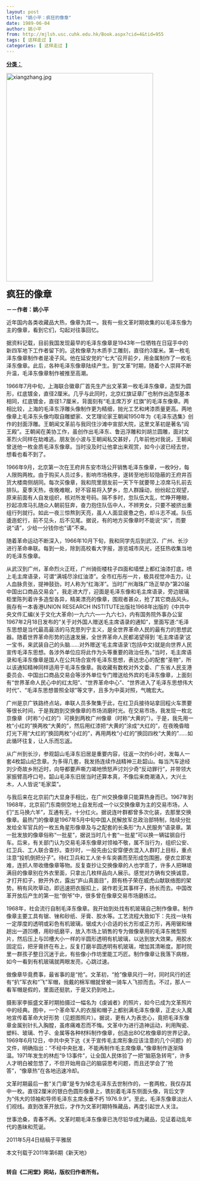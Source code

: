 ```yaml
---
layout: post
title: "姚小平：疯狂的像章"
date: 1989-06-04
author: 姚小平
from: http://mjlsh.usc.cuhk.edu.hk/Book.aspx?cid=4&tid=955
tags: [ 这样走过 ]
categories: [ 这样走过 ]
---
```


<div style="margin: 15px 10px 10px 0px;">
 <div>
  <span id="ctl00_ContentPlaceHolder1_chapter1_SubjectLabel" style="font-weight:bold;text-decoration:underline;">
   分类：
  </span>
 </div>
 <p>
  <img align="top" alt="xiangzhang.jpg" border="0" height="550" src="http://mjlsh.usc.cuhk.edu.hk/medias/contents/955/xiangzhang.jpg" width="387"/>
 </p>
 <p>
  <strong>
   <font size="5">
    疯狂的像章
   </font>
  </strong>
 </p>
 <p>
  <strong>
   －－作者：姚小平
  </strong>
 </p>
 <p>
  近年国内各类收藏品大热，像章为其一。我有一些文革时期收集的以毛泽东像为主的像章，看到它们，勾起对往事回忆。
 </p>
 <p>
  据资料记载，目前我国发现最早的毛泽东像章是1943年一位牺牲在日寇手中的新四军地下工作者留下的。这枚像章为木质手工雕刻，直径约3厘米。第一枚毛泽东像章制作者是凌子风。他在延安党的“七大”召开前夕，用金属制作了一枚毛泽东像章。此后，各种毛泽东像章陆续产生。到“文革”时期，随着个人崇拜不断升温，毛泽东像章制作被推至高潮。
 </p>
 <p>
  1966年7月中旬，上海联合徽章厂首先生产出文革第一枚毛泽东像章，造型为圆形，红底镀金，直径2厘米。几乎与此同时，北京红旗证章厂也制作出造型基本相同，红底镀金，直径1.7厘米，背面刻有“毛主席万岁 红旗”的毛泽东像章。两相比较，上海的毛泽东浮雕头像制作更为精细，抛光工艺和烤漆质量更高。两地像章上毛泽东头像均取自雕塑家、文艺理论家王朝闻1950年为《毛泽东选集》创作的封面浮雕。王朝闻文革前与我同住沙滩中宣部大院，这里文革初是著名“阎王殿”。王朝闻在美协工作，虽创作出毛泽东、鲁迅浮雕和刘胡兰圆雕，面对文革烈火同样在劫难逃。朋友张小波与王朝闻私交甚好，几年前他对我说，王朝闻曾送他一枚金质毛泽东像章。当时没及时让他拿出来观赏，如今小波已经去世，想看也看不到了。
 </p>
 <p>
  1966年9月，北京第一次在王府井东安市场公开销售毛泽东像章，一枚9分，每人限购两枚。由于购买人员过多，影响市场秩序，遂转至地形较隐蔽的王府井百货大楼南侧胡同。每次买像章，我和院里朋友前一天下午就要带上凉席马扎前去排队。夏季天热，夜晚难眠，好不容易将入梦乡，忽人群躁动，纷纷起立观望，原来前面有人自发组织，核对所发号码。隔不多时，忽队伍大乱，忙睁开睡眼，抄起凉席马扎随众人朝前狂奔，奋力抱住队伍中人，不辨男女，只要不被挤出重组行列就行。如此一夜三惊熬到天亮，虽人人面显疲惫之色，却斗志不减。队伍逶迤蛇行，前不见头，后不见尾。据说，有的地方买像章时不能说“买”，而要说“请”，少给一分钱你也“请”不来。
 </p>
 <p>
  随着革命运动不断深入，1966年10月下旬，我和同学先后到武汉、广州、长沙进行革命串联。每到一处，除到高校看大字报，游览城市风光，还狂热收集当地的毛泽东像章。
 </p>
 <p>
  从武汉到广州，革命烈火正旺，广州骑街楼柱子四面和墙壁上都红油漆打底，喷上毛主席语录，可谓“满城尽涂红油漆”。全市红彤彤一片，极具视觉冲击力，让人血脉贲张，提神鼓劲，时人称为“红海洋”。当时广州海珠广场正举办“第20届中国出口商品交易会”，我走进大厅，迎面是毛泽东像和毛主席语录，旁边玻璃柜里陈列着许多造型各异，精美漂亮的像章，围观者甚众，抢了其它商品风头。我存有一本香港UNION RESEARCH INSTITUTE出版社1968年出版的《中共中央文件汇编(关于文化大革命)一九六六—一九六七》，内有国务院外事办公室1967年2月18日发布的“关于对外国人赠送毛主席语录的通知”，里面写道:“毛泽东思想是当代最高最活的马克思列宁主义，是全世界革命人民的最有力的思想武器。随着世界革命形势的迅速发展，全世界革命人民都渴望得到 ‘毛主席语录’这一宝书，来武装自己的头脑……对外赠送‘毛主席语录’(包括中文)就是向世界人民宣传毛泽东思想。各涉外单位应将此作为头等重要的政治任务。”当时，毛主席语录和毛泽东像章是国人在公共场合宣传毛泽东思想，表达忠心的配套“圣物”，所以该通知精神同样适用于毛泽东像章。我收藏有数枚对外文委、广东省人民支港委员会、中国出口商品交易会等涉外单位专门赠送给外宾的毛泽东像章，上面刻有“世界革命人民心中的红太阳”、“世界革命中心”、“世界进入了毛泽东思想伟大时代”、“毛泽东思想普照全球”等文字，且多为中英对照，气魄宏大。
 </p>
 <p>
  广州是京广铁路终点站，串联人员多聚集于此，在红卫兵接待站拿回程火车票要等很长时间，于是我跑到交换像章的市场消磨时光。在交易市场，我发现一枚北京像章（时称“小红的”）可换到两枚广州像章（时称“大黄的”）。于是，我先用一枚“小红的”换两枚“大黄的”，然后用红漆把“大黄的”涂成“大红的”，在夜晚昏暗灯光下用“大红的”换回两枚“小红的”，再用两枚“小红的”换回四枚“大黄的”……如此循环往复，让人乐而忘返。
 </p>
 <p>
  从广州到长沙，参观韶山毛泽东旧居是重要内容，往返一次约6小时，发每人一套4枚韶山纪念章。为多得几套，我发扬连续作战精神三赴韶山。每当汽车途经刘少奇故乡附近时，向导都要声嘶力竭地愤怒声讨刘少奇“反动罪行”，并带领大家振臂高呼口号。韶山毛泽东旧居当时还算本真，不像后来商潮涌入，大兴土木，人人皆说“毛家菜”。
 </p>
 <p>
  与我后来在北京前门大显身手相比，在广州交换像章只能算热身而已。1967年到1968年，北京前门东南侧空地上自发形成一个以交换像章为主的交易市场，人们“五马换六羊”，互通有无，十分红火。据说连叶群都曾多次化装，去那里交换像章。最热门的像章是1967年5月中旬中国人民解放军总政治部特制，陆续分批发给全军官兵的一枚五角星形像章及与之配套的长条形“为人民服务”语录章。第一批发放的像章俗称“一批星”，据说当时几十套“一批星”可以换一辆锰钢自行车。后来，有关部门认为交易毛泽东像章对领袖不敬，属不当行为，组织公安、红卫兵、工人联合查抄。查抄时，一般先由公安穿便衣混入人群盯上目标，重点注意“投机倒把分子”。待红卫兵和工人坐卡车突袭而至形成包围圈，便衣立即发难，连抓人带收缴像章等物。反复查抄让交换像章的人也学乖了，许多人把琳琅满目的像章别在外衣里面，只拿出几枚样品向人展示。感觉对方确有交换诚意，才打开扣子，掀开外衣，露出“庐山真面目”，颇有杨子荣在威虎山献联络图的架势。稍有风吹草动，即迅速把衣服扣上，装作若无其事样子，扬长而去。中国改革开放后产生的第一批“倒爷”中，很多曾在像章交易市场磨练过。
 </p>
 <p>
  1968年，社会流行自制毛泽东像章。我开始到处找有机玻璃自己制作像章。制作像章主要工具有锯、锉和砂纸、牙膏、胶水等。工艺流程大致如下：先找一块有一定厚度的透明或彩色有机玻璃，锯成大小合适的长方形或正方形，再用锯和锉趟出一道凹槽，用砂纸磨平，放入市场上销售的专为做像章用的毛泽东微型照片，然后压上与凹槽大小一样的半圆形透明有机玻璃，以达到放大效果。用胶水固定后，把牙膏挤在布上，反复打磨半圆透明有机玻璃，增加其清晰度。那时院里一群孩子整日沉迷于此，有些像小作坊里能工巧匠。制作像章让我落下病根，如今一看到有机玻璃就两眼发亮，心跳过速。
 </p>
 <p>
  做像章毕竟费事，最省事的是“抢”。文革初，“抢”像章风行一时，同时风行的还有“扒”军衣和“飞”军帽，我戴的棉军帽就曾被一骑车人飞掠而去。不过，那人一看军帽是假的，里面还挺肮，于是又扔到地上。
 </p>
 <p>
  摄影家李振盛文革时期拍摄过一幅名为《虔诚者》的照片，如今已成为文革照片中的经典。图中，一个革命军人的衣服和帽子上都别满毛泽东像章，正走火入魔地宣传着革命大好形势（见题图照片）。据说，更有人为表忠心，竟把毛泽东像章金属别针扎入胸膛，虽疼痛难忍而不悔。文革中为进行造神运动，利用陶瓷、塑料、玻璃、竹子、金属等各种材料制作像章，创造出80亿枚像章的世界记录。1969年6月12日，中共中央下达《关于宣传毛主席形象应该注意的几个问题》的文件，明确指出：“不经中央批准，不能再制作毛主席像章。”像章制作逐渐降温。1971年发生的林彪“9·13事件”，让全国人民体验了一把“脑筋急转弯”，许多人才明白被忽悠了，不但开始用自己的脑袋思考问题，而且还学会了“抢答”，“像章热”在各地迅速冷却。
 </p>
 <p>
  文革时期最后一套“关门章”是专为悼念毛泽东去世制作的，一套两枚，我仅存其中一枚。直径2厘米的银白色圆形像章上，镌刻着毛泽东侧面头像，背后文字为“伟大的领袖和导师毛泽东主席永垂不朽 1976.9.9”。至此，毛泽东像章淡出人们视线。直到改革开放后，才作为文革时期特殊藏品，再度引起世人关注。
 </p>
 <p>
  世事沧桑，青春不再。文革时期毛泽东像章已洗尽铅华成为藏品，见证着动乱年代的愚昧和荒诞。
 </p>
 <p>
  2011年5月4日结稿于平雅居
 </p>
 <p>
  本文刊载于2011年第6期《新天地》
 </p>
 <p>
  <br/>
  <strong>
   转自《二闲堂》网站，版权归作者所有。
  </strong>
 </p>
</div>

